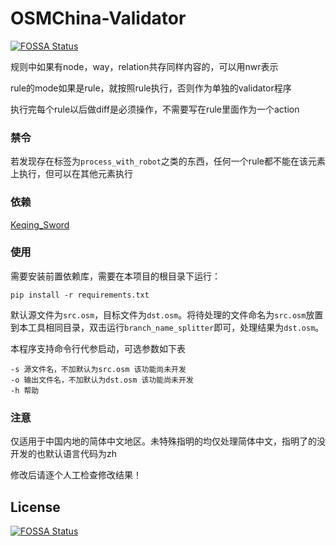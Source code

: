 # OSMChina-Validator
[![FOSSA Status](https://app.fossa.com/api/projects/git%2Bgithub.com%2FLaoshuBaby%2FOSMChina-Yanfei_Law.svg?type=shield)](https://app.fossa.com/projects/git%2Bgithub.com%2FLaoshuBaby%2FOSMChina-Yanfei_Law?ref=badge_shield)


规则中如果有node，way，relation共存同样内容的，可以用nwr表示

rule的mode如果是rule，就按照rule执行，否则作为单独的validator程序

执行完每个rule以后做diff是必须操作，不需要写在rule里面作为一个action

### 禁令

若发现存在标签为```process_with_robot```之类的东西，任何一个rule都不能在该元素上执行，但可以在其他元素执行

### 依赖

[Keqing_Sword](https://github.com/OSMChina/OSMChina-Keqing_Sword)

### 使用

需要安装前置依赖库，需要在本项目的根目录下运行：

```shell
pip install -r requirements.txt
```

默认源文件为`src.osm`，目标文件为`dst.osm`。将待处理的文件命名为`src.osm`放置到本工具相同目录，双击运行`branch_name_splitter`即可，处理结果为`dst.osm`。

本程序支持命令行代参启动，可选参数如下表

```
-s 源文件名，不加默认为src.osm 该功能尚未开发
-o 输出文件名，不加默认为dst.osm 该功能尚未开发
-h 帮助
```

### 注意

仅适用于中国内地的简体中文地区。未特殊指明的均仅处理简体中文，指明了的没开发的也默认语言代码为zh

修改后请逐个人工检查修改结果！


## License
[![FOSSA Status](https://app.fossa.com/api/projects/git%2Bgithub.com%2FLaoshuBaby%2FOSMChina-Yanfei_Law.svg?type=large)](https://app.fossa.com/projects/git%2Bgithub.com%2FLaoshuBaby%2FOSMChina-Yanfei_Law?ref=badge_large)